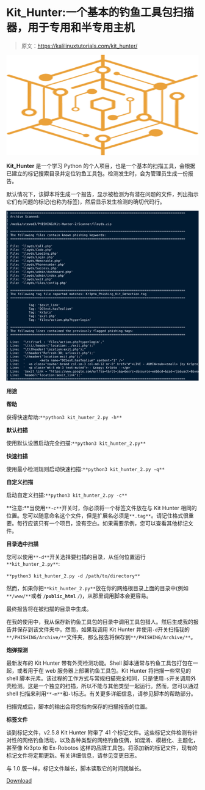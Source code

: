 # Kit_Hunter:一个基本的钓鱼工具包扫描器，用于专用和半专用主机

> 原文：<https://kalilinuxtutorials.com/kit_hunter/>

[![](img/adb47d450b74ddb13eb1d14979f6eb5e.png)](https://blogger.googleusercontent.com/img/a/AVvXsEgYxEgseMFQnx4WrxMs_bWWQYlhtYDuT3880O0-hs6_w7IbGoOrr4OIv64uNonSon0mLug__wFRPmzxopLjHYngszGjK5jz62vG3s0FzyheZWEWY8U0DjDd4Y_QgdOIFDAs3lWNwmxWzR-aaJnYnGBYwxDl4FriVoVIhpvAiSJtN_LVemzUlYORdBKA=s728)

**Kit_Hunter** 是一个学习 Python 的个人项目，也是一个基本的扫描工具，会根据已建立的标记搜索目录并定位钓鱼工具包。检测发生时，会为管理员生成一份报告。

默认情况下，该脚本将生成一个报告，显示被检测为有潜在问题的文件，列出指示它们有问题的标记(也称为标签)，然后显示发生检测的确切代码行。

![](img/a735d2621ede4a977c7bd79d56ed3fb4.png)

**用途**

**帮助**

获得快速帮助:`**python3 kit_hunter_2.py -h**`

**默认扫描**

使用默认设置启动完全扫描:`**python3 kit_hunter_2.py**`

**快速扫描**

使用最小检测规则启动快速扫描:`**python3 kit_hunter_2.py -q**`

**自定义扫描**

启动自定义扫描:`**python3 kit_hunter_2.py -c**`

**注意:**当使用`**-c**`开关时，你必须将一个标签文件放在与 Kit Hunter 相同的位置。您可以随意命名这个文件，但是扩展名必须是`**.tag**`。请记住格式很重要。每行应该只有一个项目，没有空白。如果需要示例，您可以查看其他标记文件。

**目录选中扫描**

您可以使用`**-d**`开关选择要扫描的目录，从任何位置运行`**kit_hunter_2.py**`:

`**python3 kit_hunter_2.py -d /path/to/directory**`

然而，如果你把`**kit_hunter_2.py**`放在你的网络根目录上面的目录中(例如`**/www/**`或者 **`/public_html`** `/`)，从那里调用脚本会更容易。

最终报告将在被扫描的目录中生成。

在我的使用中，我从保存新钓鱼工具包的目录中调用工具包猎人。然后生成我的报告并保存到该文件夹中。然而，如果我调用 Kit Hunter 并使用`-d`开关扫描我的`**/PHISHING/Archive/**`文件夹，那么报告将保存到`**/PHISHING/Archive/**`。

**炮弹探测**

最新发布的 Kit Hunter 带有外壳检测功能。Shell 脚本通常与钓鱼工具包打包在一起，或者用于在 web 服务器上部署钓鱼工具包。Kit Hunter 将扫描一些常见的 shell 脚本元素。该过程的工作方式与常规扫描完全相同，只是使用`-s`开关调用外壳检测。这是一个独立的扫描，所以不能与其他类型一起运行。然而，您可以通过 shell 扫描来利用`**-m**`和`-l`标志。有关更多详细信息，请参见脚本的帮助部分。

扫描完成后，脚本的输出会将您指向保存的扫描报告的位置。

**标签文件**

谈到标记文件，v2.5.8 Kit Hunter 附带了 41 个标记文件。这些标记文件检测有针对性的网络钓鱼活动，以及各种类型的网络钓鱼伎俩，如混淆、模板化、主题化，甚至像 Kr3pto 和 Ex-Robotos 这样的品牌工具包。将添加新的标记文件，现有的标记文件将定期更新。有关详细信息，请参见变更日志。

与 1.0 版一样，标记文件越长，脚本读取它的时间就越长。

[Download](https://github.com/SteveD3/kit_hunter)